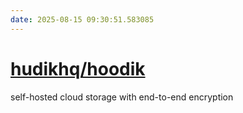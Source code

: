 ```yaml
---
date: 2025-08-15 09:30:51.583085
---
```


# [hudikhq/hoodik](https://github.com/hudikhq/hoodik)

self-hosted cloud storage with end-to-end encryption